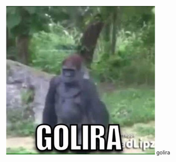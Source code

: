 <img src="https://raw.githubusercontent.com/miloszivkovic/golira/main/src/main/resources/golira.jpg">
golira